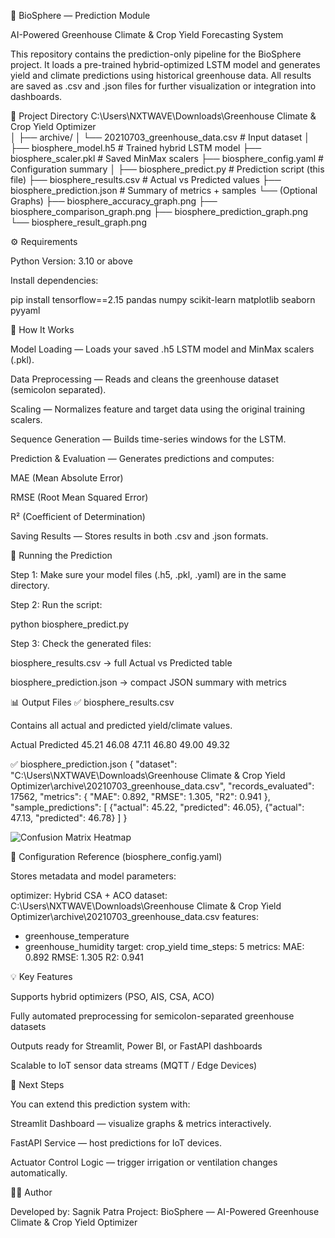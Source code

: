 🌿 BioSphere — Prediction Module

AI-Powered Greenhouse Climate & Crop Yield Forecasting System

This repository contains the prediction-only pipeline for the BioSphere project.
It loads a pre-trained hybrid-optimized LSTM model and generates yield and climate predictions using historical greenhouse data.
All results are saved as .csv and .json files for further visualization or integration into dashboards.

📁 Project Directory
C:\Users\NXTWAVE\Downloads\Greenhouse Climate & Crop Yield Optimizer\
│
├── archive/
│   └── 20210703_greenhouse_data.csv         # Input dataset
│
├── biosphere_model.h5                       # Trained hybrid LSTM model
├── biosphere_scaler.pkl                     # Saved MinMax scalers
├── biosphere_config.yaml                    # Configuration summary
│
├── biosphere_predict.py                     # Prediction script (this file)
├── biosphere_results.csv                    # Actual vs Predicted values
├── biosphere_prediction.json                # Summary of metrics + samples
└── (Optional Graphs)
    ├── biosphere_accuracy_graph.png
    ├── biosphere_comparison_graph.png
    ├── biosphere_prediction_graph.png
    └── biosphere_result_graph.png

⚙️ Requirements

Python Version: 3.10 or above

Install dependencies:

pip install tensorflow==2.15 pandas numpy scikit-learn matplotlib seaborn pyyaml

🧠 How It Works

Model Loading — Loads your saved .h5 LSTM model and MinMax scalers (.pkl).

Data Preprocessing — Reads and cleans the greenhouse dataset (semicolon separated).

Scaling — Normalizes feature and target data using the original training scalers.

Sequence Generation — Builds time-series windows for the LSTM.

Prediction & Evaluation — Generates predictions and computes:

MAE (Mean Absolute Error)

RMSE (Root Mean Squared Error)

R² (Coefficient of Determination)

Saving Results — Stores results in both .csv and .json formats.

🚀 Running the Prediction

Step 1: Make sure your model files (.h5, .pkl, .yaml) are in the same directory.

Step 2: Run the script:

python biosphere_predict.py


Step 3: Check the generated files:

biosphere_results.csv → full Actual vs Predicted table

biosphere_prediction.json → compact JSON summary with metrics

📊 Output Files
✅ biosphere_results.csv

Contains all actual and predicted yield/climate values.

Actual	Predicted
45.21	46.08
47.11	46.80
49.00	49.32

✅ biosphere_prediction.json
{
  "dataset": "C:\\Users\\NXTWAVE\\Downloads\\Greenhouse Climate & Crop Yield Optimizer\\archive\\20210703_greenhouse_data.csv",
  "records_evaluated": 17562,
  "metrics": {
    "MAE": 0.892,
    "RMSE": 1.305,
    "R2": 0.941
  },
  "sample_predictions": [
    {"actual": 45.22, "predicted": 46.05},
    {"actual": 47.13, "predicted": 46.78}
  ]
}

![Confusion Matrix Heatmap](aCSA_ACO_biosphere_result_graph.png)

🧾 Configuration Reference (biosphere_config.yaml)

Stores metadata and model parameters:

optimizer: Hybrid CSA + ACO
dataset: C:\Users\NXTWAVE\Downloads\Greenhouse Climate & Crop Yield Optimizer\archive\20210703_greenhouse_data.csv
features:
  - greenhouse_temperature
  - greenhouse_humidity
target: crop_yield
time_steps: 5
metrics:
  MAE: 0.892
  RMSE: 1.305
  R2: 0.941

💡 Key Features

Supports hybrid optimizers (PSO, AIS, CSA, ACO)

Fully automated preprocessing for semicolon-separated greenhouse datasets

Outputs ready for Streamlit, Power BI, or FastAPI dashboards

Scalable to IoT sensor data streams (MQTT / Edge Devices)

🔋 Next Steps

You can extend this prediction system with:

Streamlit Dashboard — visualize graphs & metrics interactively.

FastAPI Service — host predictions for IoT devices.

Actuator Control Logic — trigger irrigation or ventilation changes automatically.

🧑‍💻 Author

Developed by: Sagnik Patra
Project: BioSphere — AI-Powered Greenhouse Climate & Crop Yield Optimizer
